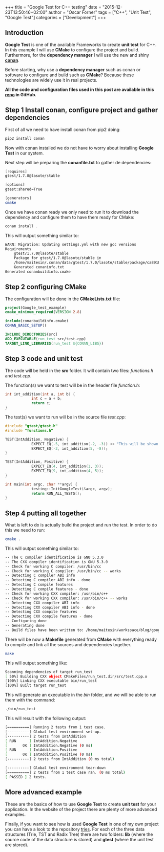 +++
title = "Google Test for C++ testing"
date = "2015-12-23T13:50:46+02:00"
author = "Oscar Forner"
tags = ["C++", "Unit Test", "Google Test"]
categories = ["Development"]
+++

## Introduction

**Google Test** is one of the available Frameworks to create **unit test** for C++. In this example I will use **CMake**
to configure the project and build. Furthermore, for the **dependency manager** I will use the new and shiny
**[conan](https://www.conan.io/)**.

Before starting, why use a **dependency manager** such as conan or software to configure and build such as **CMake**?
Because these technologies are widely use it in real projects.

**All the code and configuration files used in this post are available in this
[repo](https://github.com/maitesin/blog/tree/master/google_test_2015_12_22) in GitHub.**

## Step 1 Install conan, configure project and gather dependencies

First of all we need to have install conan from pip2 doing:

``` bash
pip2 install conan
```

Now with conan installed we do not have to worry about installing **Google Test** in our system.

Next step will be preparing the **conanfile.txt** to gather de dependencies:

``` bash
[requires]
gtest/1.7.0@lasote/stable

[options]
gtest:shared=True

[generators]
cmake
```

Once we have conan ready we only need to run it to download the dependency and configure them to have them ready for
CMake:

``` bash
conan install .
```

This will output something similar to:

``` bash
WARN: Migration: Updating settings.yml with new gcc versions
Requirements
    gtest/1.7.0@lasote/stable
    Package for gtest/1.7.0@lasote/stable in
    /home/maitesin/.conan/data/gtest/1.7.0/lasote/stable/package/ca89189bc59ff53842d6beea76549f289b7b88bd
    Generated conaninfo.txt
Generated conanbuildinfo.cmake
```

## Step 2 configuring CMake

The configuration will be done in the **CMakeLists.txt** file:

``` cmake
project(Google_test_example)
cmake_minimum_required(VERSION 2.8)

include(conanbuildinfo.cmake)
CONAN_BASIC_SETUP()

INCLUDE_DIRECTORIES(src)
ADD_EXECUTABLE(run_test src/test.cpp)
TARGET_LINK_LIBRARIES(run_test ${CONAN_LIBS})
```

## Step 3 code and unit test

The code will be held in the **src** folder. It will contain two files: *functions.h* and *test.cpp*.

The function(s) we want to test will be in the header file *function.h*:

``` c
int int_addition(int a, int b) {
            int c = a + b;
            return c;
}
```


The test(s) we want to run will be in the source file *test.cpp*:

``` cpp
#include "gtest/gtest.h"
#include "functions.h"

TEST(IntAddition, Negative) {
            EXPECT_EQ(-5, int_addition(-2, -3)) << "This will be shown in case it fails";
            EXPECT_EQ(-3, int_addition(5, -8));
}

TEST(IntAddition, Positive) {
            EXPECT_EQ(4, int_addition(1, 3));
            EXPECT_EQ(9, int_addition(4, 5));
}

int main(int argc, char **argv) {
            testing::InitGoogleTest(&argc, argv);
            return RUN_ALL_TESTS();
}
```

## Step 4 putting all together

What is left to do is actually build the project and run the test. In order to do this we need to run:

``` bash
cmake .
```

This will output something similar to:

``` bash
-- The C compiler identification is GNU 5.3.0
-- The CXX compiler identification is GNU 5.3.0
-- Check for working C compiler: /usr/bin/cc
-- Check for working C compiler: /usr/bin/cc -- works
-- Detecting C compiler ABI info
-- Detecting C compiler ABI info - done
-- Detecting C compile features
-- Detecting C compile features - done
-- Check for working CXX compiler: /usr/bin/c++
-- Check for working CXX compiler: /usr/bin/c++ -- works
-- Detecting CXX compiler ABI info
-- Detecting CXX compiler ABI info - done
-- Detecting CXX compile features
-- Detecting CXX compile features - done
-- Configuring done
-- Generating done
-- Build files have been written to: /home/maitesin/workspace/blog/google_test_2015_12_22
```

There will be now a **Makefile** generated from **CMake** with everything ready to compile and link all the sources and
dependencies together.

``` bash
make
```

This will output something like:

``` bash
Scanning dependencies of target run_test
[ 50%] Building CXX object CMakeFiles/run_test.dir/src/test.cpp.o
[100%] Linking CXX executable bin/run_test
[100%] Built target run_test
```

This will generate an executable in the *bin* folder, and we will be able to run them with the command:

``` bash
./bin/run_test
```

This will result with the following output:

``` bash
[==========] Running 2 tests from 1 test case.
[----------] Global test environment set-up.
[----------] 2 tests from IntAddition
[ RUN      ] IntAddition.Negative
[       OK ] IntAddition.Negative (0 ms)
[ RUN      ] IntAddition.Positive
[       OK ] IntAddition.Positive (0 ms)
[----------] 2 tests from IntAddition (0 ms total)

[----------] Global test environment tear-down
[==========] 2 tests from 1 test case ran. (0 ms total)
[ PASSED ] 2 tests.
```

## More advanced example

These are the basics of how to use **Google Test** to create **unit test** for your application. In the website of the project there are plenty of more advanced examples.

Finally, if you want to see how is used **Google Test** in one of my own project you can have a look to the repository [tries](https://github.com/maitesin/tries). For each of the three data structures (Trie, TST and Radix Tree) there are two folders: **lib** (where the source code of the data structure is stored) and **gtest** (where the unit test are stored).
